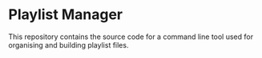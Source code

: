# Playlist Manager

This repository contains the source code for a command line tool used for organising and building playlist files.